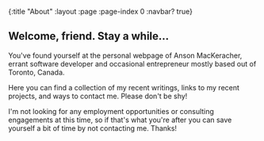 {:title "About"
 :layout :page
 :page-index 0
 :navbar? true}

## Welcome, friend. Stay a while...

You've found yourself at the personal webpage of Anson MacKeracher,
errant software developer and occasional entrepreneur mostly based out
of Toronto, Canada.

Here you can find a collection of my recent writings, links to my
recent projects, and ways to contact me. Please don't be shy!

I'm not looking for any employment opportunities or consulting
engagements at this time, so if that's what you're after you can save
yourself a bit of time by not contacting me. Thanks!
